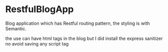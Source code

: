 # RestfulBlogApp
Blog application which has Restful routing pattern, the styling is with Semantic.

the use can have html tags in the blog but I did install the express sanitizer no avoid saving any script tag

